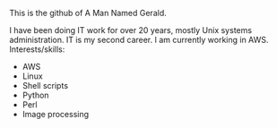 This is the github of A Man Named Gerald.

I have been doing IT work for over 20 years, mostly Unix systems administration. IT is my second career. I am currently working in AWS. 
Interests/skills:
- AWS
- Linux
- Shell scripts
- Python
- Perl
- Image processing

<!---
gtgplus3/gtgplus3 is a ✨ special ✨ repository because its `README.md` (this file) appears on your GitHub profile.
You can click the Preview link to take a look at your changes.
--->
